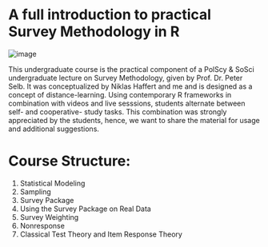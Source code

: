 # A full introduction to practical Survey Methodology in R

![image](https://user-images.githubusercontent.com/30929659/118642788-0df85a00-b7dc-11eb-8aae-058c22ff09be.png)

This undergraduate course is the practical component of a PolScy & SoSci undergraduate lecture on Survey Methodology, given by Prof. Dr. Peter Selb. It was conceptualized by Niklas Haffert and me and is designed as a concept of distance-learning. Using contemporary R frameworks in combination with videos and live sesssions, students alternate between self- and cooperative- study tasks. This combination was strongly appreciated by the students, hence, we want to share the material for usage and additional suggestions. 

# Course Structure:

1. Statistical Modeling
2. Sampling
3. Survey Package
4. Using the Survey Package on Real Data
5. Survey Weighting
6. Nonresponse
7. Classical Test Theory and Item Response Theory






